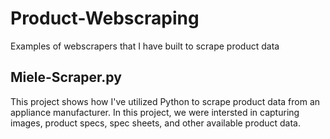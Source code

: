 # Product-Webscraping
Examples of webscrapers that I have built to scrape product data
<br>
## Miele-Scraper.py
This project shows how I've utilized Python to scrape product data from an appliance manufacturer. In this project, we were intersted in capturing images, product specs, spec sheets, and other available product data.
